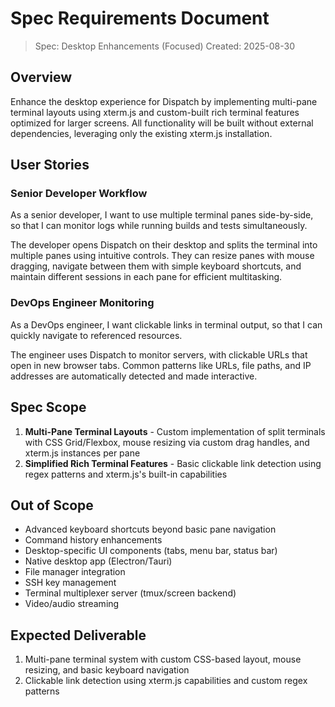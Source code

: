 # Spec Requirements Document

> Spec: Desktop Enhancements (Focused)
> Created: 2025-08-30

## Overview

Enhance the desktop experience for Dispatch by implementing multi-pane terminal layouts using xterm.js and custom-built rich terminal features optimized for larger screens. All functionality will be built without external dependencies, leveraging only the existing xterm.js installation.

## User Stories

### Senior Developer Workflow

As a senior developer, I want to use multiple terminal panes side-by-side, so that I can monitor logs while running builds and tests simultaneously.

The developer opens Dispatch on their desktop and splits the terminal into multiple panes using intuitive controls. They can resize panes with mouse dragging, navigate between them with simple keyboard shortcuts, and maintain different sessions in each pane for efficient multitasking.

### DevOps Engineer Monitoring

As a DevOps engineer, I want clickable links in terminal output, so that I can quickly navigate to referenced resources.

The engineer uses Dispatch to monitor servers, with clickable URLs that open in new browser tabs. Common patterns like URLs, file paths, and IP addresses are automatically detected and made interactive.

## Spec Scope

1. **Multi-Pane Terminal Layouts** - Custom implementation of split terminals with CSS Grid/Flexbox, mouse resizing via custom drag handles, and xterm.js instances per pane
2. **Simplified Rich Terminal Features** - Basic clickable link detection using regex patterns and xterm.js's built-in capabilities

## Out of Scope

- Advanced keyboard shortcuts beyond basic pane navigation
- Command history enhancements
- Desktop-specific UI components (tabs, menu bar, status bar)
- Native desktop app (Electron/Tauri)
- File manager integration
- SSH key management
- Terminal multiplexer server (tmux/screen backend)
- Video/audio streaming

## Expected Deliverable

1. Multi-pane terminal system with custom CSS-based layout, mouse resizing, and basic keyboard navigation
2. Clickable link detection using xterm.js capabilities and custom regex patterns

